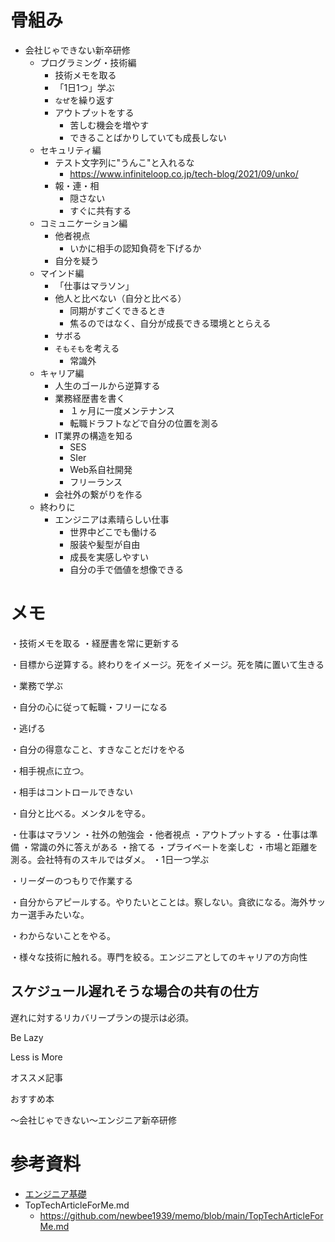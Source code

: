 # 骨組み

- 会社じゃできない新卒研修
    - プログラミング・技術編
        - 技術メモを取る
        - 「1日1つ」学ぶ
        - `なぜ`を繰り返す
        - アウトプットをする
            - 苦しむ機会を増やす
            - できることばかりしていても成長しない
    - セキュリティ編
        - テスト文字列に"うんこ"と入れるな
            - https://www.infiniteloop.co.jp/tech-blog/2021/09/unko/
        - 報・連・相
            - 隠さない
            - すぐに共有する
    - コミュニケーション編
        - 他者視点
            - いかに相手の認知負荷を下げるか
        - 自分を疑う
    - マインド編
        - 「仕事はマラソン」
        - 他人と比べない（自分と比べる）
            - 同期がすごくできるとき
            - 焦るのではなく、自分が成長できる環境ととらえる
        - サボる
        - `そもそも`を考える
            - 常識外
    - キャリア編
        - 人生のゴールから逆算する
        - 業務経歴書を書く
            - １ヶ月に一度メンテナンス
            - 転職ドラフトなどで自分の位置を測る
        - IT業界の構造を知る
            - SES
            - SIer
            - Web系自社開発
            - フリーランス
        - 会社外の繋がりを作る
    - 終わりに
        - エンジニアは素晴らしい仕事
            - 世界中どこでも働ける
            - 服装や髪型が自由
            - 成長を実感しやすい
            - 自分の手で価値を想像できる

# メモ

・技術メモを取る
・経歴書を常に更新する

・目標から逆算する。終わりをイメージ。死をイメージ。死を隣に置いて生きる

・業務で学ぶ

・自分の心に従って転職・フリーになる

・逃げる

・自分の得意なこと、すきなことだけをやる

・相手視点に立つ。

・相手はコントロールできない

・自分と比べる。メンタルを守る。

・仕事はマラソン
・社外の勉強会
・他者視点
・アウトプットする
・仕事は準備
・常識の外に答えがある
・捨てる
・プライベートを楽しむ
・市場と距離を測る。会社特有のスキルではダメ。
・1日一つ学ぶ

・リーダーのつもりで作業する

・自分からアピールする。やりたいとことは。察しない。貪欲になる。海外サッカー選手みたいな。


・わからないことをやる。

・様々な技術に触れる。専門を絞る。エンジニアとしてのキャリアの方向性

## スケジュール遅れそうな場合の共有の仕方

遅れに対するリカバリープランの提示は必須。


Be Lazy

Less is More

オススメ記事

おすすめ本

〜会社じゃできない〜エンジニア新卒研修

# 参考資料

- [エンジニア基礎](https://speakerdeck.com/kotomin_m/ensiniaji-chu-2024nian-du-ensiniaxin-zu-yan-xiu-8571fa94-7ebf-44fc-a5cd-302763118aee)
- TopTechArticleForMe.md
    - https://github.com/newbee1939/memo/blob/main/TopTechArticleForMe.md